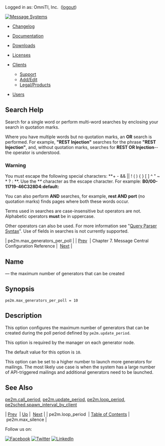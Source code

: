 Logged in as: OmniTI, Inc.  ([logout](https://support.messagesystems.com/logout.php))

[![Message Systems](https://support.messagesystems.com/images/ms-white205.png)](https://support.messagesystems.com/start.php) 

*   [Changelog](https://support.messagesystems.com/start.php?show=changelog)
*   [Documentation](https://support.messagesystems.com/docs/)
*   [Downloads](https://support.messagesystems.com/start.php)

*   [Licenses](https://support.messagesystems.com/license_summary.php)
*   <a href="">Clients</a>
    *   [Support](https://support.messagesystems.com/cs.php)
    *   [Add/Edit](https://support.messagesystems.com/edit_client.php)
    *   [Legal/Products](https://support.messagesystems.com/edit_products.php)
*   [Users](https://support.messagesystems.com/edit_customer.php)

## Search Help

Search for a single word or perform multi-word searches by enclosing your search in quotation marks.

Where you have multiple words but no quotation marks, an **OR** search is performed. For example, **"REST Injection"** searches for the phrase **"REST Injection"**, and, without quotation marks, searches for **REST OR Injection**--the operator is understood.

### Warning

You must escape the following special characters: **+ - && || ! ( ) { } [ ] ^ " ~ * ? : \**. Use the **\** character as the escape character. For example: **B0/00-11719-46C328D4\:default\:**

You can also perform **AND** searches, for example, **rest AND port** (no quotation marks) finds pages where both these words occur.

Terms used in searches are case-insensitive but operators are not. Alphabetic operators **must** be in uppercase.

Other operators can also be used. For more information see "[Query Parser Syntax](https://lucene.apache.org/core/old_versioned_docs/versions/3_0_0/queryparsersyntax.html)". Use of fields in searches is not currently supported.

| pe2m.max_generators_per_poll |
| [Prev](conf.pe2m.loop_period.php)  | Chapter 7. Message Central Configuration Reference |  [Next](conf.pe2m.max_silence.php) |

<a name="conf.pe2m.max_generators_per_poll"></a>
## Name

— the maximum number of generators that can be created

## Synopsis

`pe2m.max_generators_per_poll = 10`

<a name="idp2040032"></a>
## Description

This option configures the maximum number of generators that can be created during the poll period defined by `pe2m.update_period`.

This option is required by the manager on each generator node.

The default value for this option is `10`.

This option can be set to a higher number to launch more generators for mailings. The most likely use case is when the system has a large number of API-triggered mailings and additional generators need to be launched.

<a name="idp2044976"></a>
## See Also

[pe2m.call_period](conf.pe2m.call_period.php "pe2m.call_period"), [pe2m.update_period](conf.pe2m.update_period.php "pe2m.update_period"), [pe2m.loop_period](conf.pe2m.loop_period.php "pe2m.loop_period"), [pe2sched.spawn_interval_by_client](conf.pe2sched.spawn_interval_by_client.php "pe2sched.spawn_interval_by_client")

| [Prev](conf.pe2m.loop_period.php)  | [Up](mc.conf.php) |  [Next](conf.pe2m.max_silence.php) |
| pe2m.loop_period  | [Table of Contents](index.php) |  pe2m.max_silence |

Follow us on:

[![Facebook](https://support.messagesystems.com/images/icon-facebook.png)](http://www.facebook.com/messagesystems) [![Twitter](https://support.messagesystems.com/images/icon-twitter.png)](http://twitter.com/#!/MessageSystems) [![LinkedIn](https://support.messagesystems.com/images/icon-linkedin.png)](http://www.linkedin.com/company/message-systems)